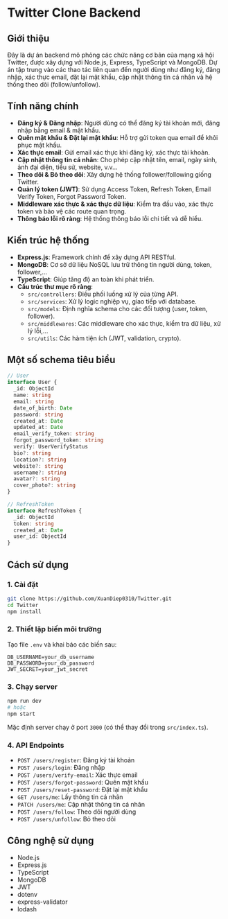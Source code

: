 # Twitter Clone Backend

## Giới thiệu

Đây là dự án backend mô phỏng các chức năng cơ bản của mạng xã hội Twitter, được xây dựng với Node.js, Express, TypeScript và MongoDB. Dự án tập trung vào các thao tác liên quan đến người dùng như đăng ký, đăng nhập, xác thực email, đặt lại mật khẩu, cập nhật thông tin cá nhân và hệ thống theo dõi (follow/unfollow).

## Tính năng chính

- **Đăng ký & Đăng nhập**: Người dùng có thể đăng ký tài khoản mới, đăng nhập bằng email & mật khẩu.
- **Quên mật khẩu & Đặt lại mật khẩu**: Hỗ trợ gửi token qua email để khôi phục mật khẩu.
- **Xác thực email**: Gửi email xác thực khi đăng ký, xác thực tài khoản.
- **Cập nhật thông tin cá nhân**: Cho phép cập nhật tên, email, ngày sinh, ảnh đại diện, tiểu sử, website, v.v...
- **Theo dõi & Bỏ theo dõi**: Xây dựng hệ thống follower/following giống Twitter.
- **Quản lý token (JWT)**: Sử dụng Access Token, Refresh Token, Email Verify Token, Forgot Password Token.
- **Middleware xác thực & xác thực dữ liệu**: Kiểm tra đầu vào, xác thực token và bảo vệ các route quan trọng.
- **Thông báo lỗi rõ ràng**: Hệ thống thông báo lỗi chi tiết và dễ hiểu.

## Kiến trúc hệ thống

- **Express.js**: Framework chính để xây dựng API RESTful.
- **MongoDB**: Cơ sở dữ liệu NoSQL lưu trữ thông tin người dùng, token, follower,...
- **TypeScript**: Giúp tăng độ an toàn khi phát triển.
- **Cấu trúc thư mục rõ ràng**:
  - `src/controllers`: Điều phối luồng xử lý của từng API.
  - `src/services`: Xử lý logic nghiệp vụ, giao tiếp với database.
  - `src/models`: Định nghĩa schema cho các đối tượng (user, token, follower).
  - `src/middlewares`: Các middleware cho xác thực, kiểm tra dữ liệu, xử lý lỗi,...
  - `src/utils`: Các hàm tiện ích (JWT, validation, crypto).

## Một số schema tiêu biểu

```typescript
// User
interface User {
  _id: ObjectId
  name: string
  email: string
  date_of_birth: Date
  password: string
  created_at: Date
  updated_at: Date
  email_verify_token: string
  forgot_password_token: string
  verify: UserVerifyStatus
  bio?: string
  location?: string
  website?: string
  username?: string
  avatar?: string
  cover_photo?: string
}

// RefreshToken
interface RefreshToken {
  _id: ObjectId
  token: string
  created_at: Date
  user_id: ObjectId
}
```

## Cách sử dụng

### 1. Cài đặt

```bash
git clone https://github.com/XuanDiep0310/Twitter.git
cd Twitter
npm install
```

### 2. Thiết lập biến môi trường

Tạo file `.env` và khai báo các biến sau:

```
DB_USERNAME=your_db_username
DB_PASSWORD=your_db_password
JWT_SECRET=your_jwt_secret
```

### 3. Chạy server

```bash
npm run dev
# hoặc
npm start
```

Mặc định server chạy ở port `3000` (có thể thay đổi trong `src/index.ts`).

### 4. API Endpoints

- `POST /users/register`: Đăng ký tài khoản
- `POST /users/login`: Đăng nhập
- `POST /users/verify-email`: Xác thực email
- `POST /users/forgot-password`: Quên mật khẩu
- `POST /users/reset-password`: Đặt lại mật khẩu
- `GET /users/me`: Lấy thông tin cá nhân
- `PATCH /users/me`: Cập nhật thông tin cá nhân
- `POST /users/follow`: Theo dõi người dùng
- `POST /users/unfollow`: Bỏ theo dõi

## Công nghệ sử dụng

- Node.js
- Express.js
- TypeScript
- MongoDB
- JWT
- dotenv
- express-validator
- lodash
